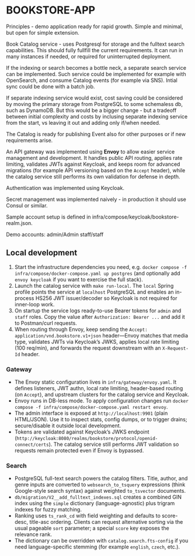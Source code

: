 # BOOKSTORE-APP

Principles - demo application ready for rapid growth. Simple and minimal, but open for simple extension.

Book Catalog service - uses Postgresql for storage and the fulltext search capabilities. This should fully fullfill the current requirements. It can run in many instances if needed, or required for uninterrupted deployment. 

If the indexing or search becomes a bottle neck, a separate search service can be implemented. Such service could be implemented for example with OpenSearch, and consume Catalog events (for example via SNS). Intial sync could be done with a batch job.

If separate indexing service would exist, cost saving could be considered by moving the primary storage from PostgreSQL to some schemaless db, such as DynamoDB. But this would be a bigger change - but a tradeoff between initial complexity and costs by inclusing separate indexing service from the start, vs leaving it out and adding only if/when needed.

The Catalog is ready for publishing Event also for other purposes or if new requirements arise.

An API gateway was implemented using **Envoy** to allow easier service management and development. It handles public API routing, applies rate limiting, validates JWTs against Keycloak, and keeps room for advanced migrations (for example API versioning based on the `Accept` header), while the catalog service still performs its own validation for defense in depth.

Authentication was implemented using Keycloak.

Secret management was implemented naively - in production it should use Consul or similar.


Sample account setup is defined in infra/compose/keycloak/bookstore-realm.json.

Demo accounts:
admin/Admin
staff/staff

## Local development

1. Start the infrastructure dependencies you need, e.g. `docker compose -f infra/compose/docker-compose.yaml up postgres` (and optionally add `envoy keycloak` if you want to exercise the full stack).
2. Launch the catalog service with `make run-local`. The `local` Spring profile points the service at `localhost` PostgreSQL and enables an in-process HS256 JWT issuer/decoder so Keycloak is not required for inner-loop work.
3. On startup the service logs ready-to-use Bearer tokens for `admin` and `staff` roles. Copy the value after `Authorization: Bearer ...` and add it to Postman/curl requests.
4. When routing through Envoy, keep sending the `Accept: application/vnd.bookstore.v1+json` header—Envoy matches that media type, validates JWTs via Keycloak’s JWKS, applies local rate limiting (100 req/min), and forwards the request downstream with an `X-Request-Id` header.

### Gateway

- The Envoy static configuration lives in `infra/gateway/envoy.yaml`. It defines listeners, JWT authn, local rate limiting, header-based routing (on `Accept`), and upstream clusters for the catalog service and Keycloak.
- Envoy runs in DB-less mode. To apply configuration changes run `docker compose -f infra/compose/docker-compose.yaml restart envoy`.
- The admin interface is exposed at `http://localhost:9901` (plain HTML/JSON). Use it to inspect stats, config dumps, or to trigger drains; secure/disable it outside local development.
- Tokens are validated against Keycloak’s JWKS endpoint (`http://keycloak:8080/realms/bookstore/protocol/openid-connect/certs`). The catalog service still performs JWT validation so requests remain protected even if Envoy is bypassed.

### Search

- PostgreSQL full-text search powers the catalog filters. Title, author, and genre inputs are converted to `websearch_to_tsquery` expressions (think Google-style search syntax) against weighted `to_tsvector` documents.
- `db/migration/V2__add_fulltext_indexes.sql` creates a combined GIN index using the `simple` dictionary (language-agnostic) plus trigram indexes for fuzzy matching.
- Ranking uses `ts_rank_cd` with field weighting and defaults to score-desc, title-asc ordering. Clients can request alternative sorting via the usual pageable `sort` parameter; a special `score` key exposes the relevance rank.
- The dictionary can be overridden with `catalog.search.fts-config` if you need language-specific stemming (for example `english`, `czech`, etc.).
